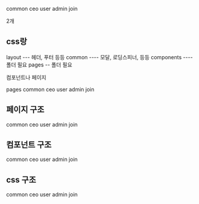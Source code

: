common
ceo
user
admin
join

2개

## css랑

layout --- 헤더, 푸터 등등
common ---- 모달, 로딩스피너, 등등
components ---- 폴더 필요
pages -- 폴더 필요

컴포넌트나 페이지

pages
common
ceo
user
admin
join

## 페이지 구조

common
ceo
user
admin
join

## 컴포넌트 구조

common
ceo
user
admin
join

## css 구조

common
ceo
user
admin
join
